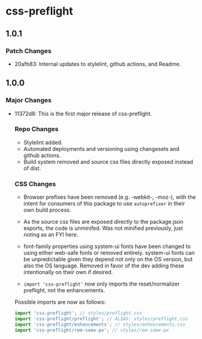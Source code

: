 # css-preflight

## 1.0.1

### Patch Changes

- 20afb83: Internal updates to stylelint, github actions, and Readme.

## 1.0.0

### Major Changes

- 11372d8: This is the first major release of css-preflight.

  ### Repo Changes

  - Stylelint added.
  - Automated deployments and versioning using changesets and github actions.
  - Build system removed and source css files directly exposed instead of dist.

  ### CSS Changes

  - Browser prefixes have been removed (e.g. -webkit-, -moz-), with the intent for consumers
    of this package to use `autoprefixer` in their own build process.

  - As the source css files are exposed directly to the package.json exports, the code is
    unminifed. Was not minified previously, just noting as an FYI here.

  - font-family properties using system-ui fonts have been changed to using either web-safe fonts
    or removed entirely. system-ui fonts can be unpredictable given they depend not only on the OS
    version, but also the OS language. Removed in favor of the dev adding these intentionally
    on their own if desired.

  - `import 'css-preflight'` now only imports the reset/normalizer preflight, not the enhancements.

  Possible imports are now as follows:

  ```javascript
  import 'css-preflight'; // styles/preflight.css
  import 'css-preflight/preflight'; // ALIAS: styles/preflight.css
  import 'css-preflight/enhancements'; // styles/enhancements.css
  import 'css-preflight/rem-same-px'; // styles/rem-same-px
  ```
